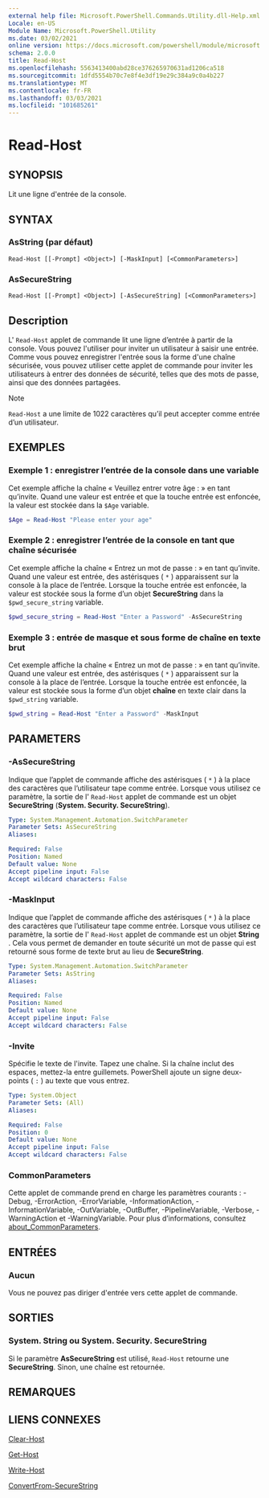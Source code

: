 ```yaml
---
external help file: Microsoft.PowerShell.Commands.Utility.dll-Help.xml
Locale: en-US
Module Name: Microsoft.PowerShell.Utility
ms.date: 03/02/2021
online version: https://docs.microsoft.com/powershell/module/microsoft.powershell.utility/read-host?view=powershell-7.2&WT.mc_id=ps-gethelp
schema: 2.0.0
title: Read-Host
ms.openlocfilehash: 5563413400abd28ce376265970631ad1206ca518
ms.sourcegitcommit: 1dfd5554b70c7e8f4e3df19e29c384a9c0a4b227
ms.translationtype: MT
ms.contentlocale: fr-FR
ms.lasthandoff: 03/03/2021
ms.locfileid: "101685261"
---
```

# Read-Host

## SYNOPSIS
Lit une ligne d'entrée de la console.

## SYNTAX

### AsString (par défaut)

```
Read-Host [[-Prompt] <Object>] [-MaskInput] [<CommonParameters>]
```

### AsSecureString

```
Read-Host [[-Prompt] <Object>] [-AsSecureString] [<CommonParameters>]
```

## Description

L' `Read-Host` applet de commande lit une ligne d’entrée à partir de la console. Vous pouvez l'utiliser pour inviter un utilisateur à saisir une entrée. Comme vous pouvez enregistrer l'entrée sous la forme d'une chaîne sécurisée, vous pouvez utiliser cette applet de commande pour inviter les utilisateurs à entrer des données de sécurité, telles que des mots de passe, ainsi que des données partagées.

> [!NOTE]
> `Read-Host` a une limite de 1022 caractères qu’il peut accepter comme entrée d’un utilisateur.

## EXEMPLES

### Exemple 1 : enregistrer l’entrée de la console dans une variable

Cet exemple affiche la chaîne « Veuillez entrer votre âge : » en tant qu’invite. Quand une valeur est entrée et que la touche entrée est enfoncée, la valeur est stockée dans la `$Age` variable.

```powershell
$Age = Read-Host "Please enter your age"
```

### Exemple 2 : enregistrer l’entrée de la console en tant que chaîne sécurisée

Cet exemple affiche la chaîne « Entrez un mot de passe : » en tant qu’invite. Quand une valeur est entrée, des astérisques ( `*` ) apparaissent sur la console à la place de l’entrée. Lorsque la touche entrée est enfoncée, la valeur est stockée sous la forme d’un objet **SecureString** dans la `$pwd_secure_string` variable.

```powershell
$pwd_secure_string = Read-Host "Enter a Password" -AsSecureString
```

### Exemple 3 : entrée de masque et sous forme de chaîne en texte brut

Cet exemple affiche la chaîne « Entrez un mot de passe : » en tant qu’invite. Quand une valeur est entrée, des astérisques ( `*` ) apparaissent sur la console à la place de l’entrée. Lorsque la touche entrée est enfoncée, la valeur est stockée sous la forme d’un objet **chaîne** en texte clair dans la `$pwd_string` variable.

```powershell
$pwd_string = Read-Host "Enter a Password" -MaskInput
```

## PARAMETERS

### -AsSecureString

Indique que l’applet de commande affiche des astérisques ( `*` ) à la place des caractères que l’utilisateur tape comme entrée. Lorsque vous utilisez ce paramètre, la sortie de l' `Read-Host` applet de commande est un objet **SecureString** (**System. Security. SecureString**).

```yaml
Type: System.Management.Automation.SwitchParameter
Parameter Sets: AsSecureString
Aliases:

Required: False
Position: Named
Default value: None
Accept pipeline input: False
Accept wildcard characters: False
```

### -MaskInput

Indique que l’applet de commande affiche des astérisques ( `*` ) à la place des caractères que l’utilisateur tape comme entrée. Lorsque vous utilisez ce paramètre, la sortie de l' `Read-Host` applet de commande est un objet **String** .
Cela vous permet de demander en toute sécurité un mot de passe qui est retourné sous forme de texte brut au lieu de **SecureString**.

```yaml
Type: System.Management.Automation.SwitchParameter
Parameter Sets: AsString
Aliases:

Required: False
Position: Named
Default value: None
Accept pipeline input: False
Accept wildcard characters: False
```

### -Invite

Spécifie le texte de l'invite. Tapez une chaîne. Si la chaîne inclut des espaces, mettez-la entre guillemets. PowerShell ajoute un signe deux-points ( `:` ) au texte que vous entrez.

```yaml
Type: System.Object
Parameter Sets: (All)
Aliases:

Required: False
Position: 0
Default value: None
Accept pipeline input: False
Accept wildcard characters: False
```

### CommonParameters

Cette applet de commande prend en charge les paramètres courants : -Debug, -ErrorAction, -ErrorVariable, -InformationAction, -InformationVariable, -OutVariable, -OutBuffer, -PipelineVariable, -Verbose, -WarningAction et -WarningVariable. Pour plus d’informations, consultez [about_CommonParameters](https://go.microsoft.com/fwlink/?LinkID=113216).

## ENTRÉES

### Aucun

Vous ne pouvez pas diriger d'entrée vers cette applet de commande.

## SORTIES

### System. String ou System. Security. SecureString

Si le paramètre **AsSecureString** est utilisé, `Read-Host` retourne une **SecureString**. Sinon, une chaîne est retournée.

## REMARQUES

## LIENS CONNEXES

[Clear-Host](../microsoft.powershell.core/clear-host.md)

[Get-Host](Get-Host.md)

[Write-Host](Write-Host.md)

[ConvertFrom-SecureString](../Microsoft.PowerShell.Security/ConvertFrom-SecureString.md)
